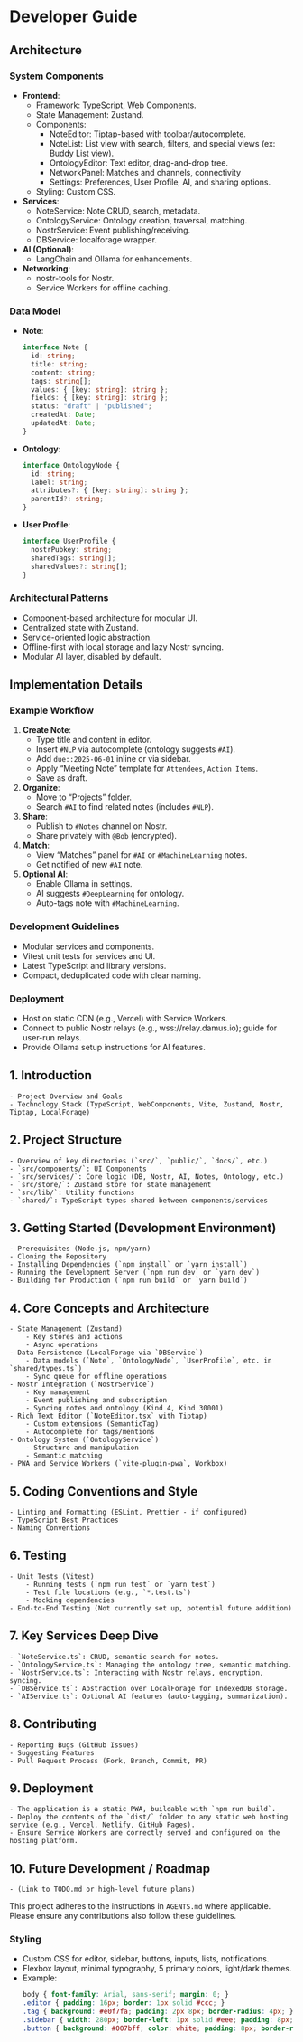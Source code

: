 # Developer Guide

## Architecture

### System Components
- **Frontend**:
  - Framework: TypeScript, Web Components.
  - State Management: Zustand.
  - Components:
    - NoteEditor: Tiptap-based with toolbar/autocomplete.
    - NoteList: List view with search, filters, and special views (ex: Buddy List view).
    - OntologyEditor: Text editor, drag-and-drop tree.
    - NetworkPanel: Matches and channels, connectivity
    - Settings: Preferences, User Profile, AI, and sharing options.
  - Styling: Custom CSS.
- **Services**:
  - NoteService: Note CRUD, search, metadata.
  - OntologyService: Ontology creation, traversal, matching.
  - NostrService: Event publishing/receiving.
  - DBService: localforage wrapper.
- **AI (Optional)**:
  - LangChain and Ollama for enhancements.
- **Networking**:
  - nostr-tools for Nostr.
  - Service Workers for offline caching.

### Data Model
- **Note**:
  ```typescript
  interface Note {
    id: string;
    title: string;
    content: string;
    tags: string[];
    values: { [key: string]: string };
    fields: { [key: string]: string };
    status: "draft" | "published";
    createdAt: Date;
    updatedAt: Date;
  }
  ```
- **Ontology**:
  ```typescript
  interface OntologyNode {
    id: string;
    label: string;
    attributes?: { [key: string]: string };
    parentId?: string;
  }
  ```
- **User Profile**:
  ```typescript
  interface UserProfile {
    nostrPubkey: string;
    sharedTags: string[];
    sharedValues?: string[];
  }
  ```

### Architectural Patterns
- Component-based architecture for modular UI.
- Centralized state with Zustand.
- Service-oriented logic abstraction.
- Offline-first with local storage and lazy Nostr syncing.
- Modular AI layer, disabled by default.

## Implementation Details

### Example Workflow
1. **Create Note**:
   - Type title and content in editor.
   - Insert `#NLP` via autocomplete (ontology suggests `#AI`).
   - Add `due::2025-06-01` inline or via sidebar.
   - Apply “Meeting Note” template for `Attendees`, `Action Items`.
   - Save as draft.
2. **Organize**:
   - Move to “Projects” folder.
   - Search `#AI` to find related notes (includes `#NLP`).
3. **Share**:
   - Publish to `#Notes` channel on Nostr.
   - Share privately with `@Bob` (encrypted).
4. **Match**:
   - View “Matches” panel for `#AI` or `#MachineLearning` notes.
   - Get notified of new `#AI` note.
5. **Optional AI**:
   - Enable Ollama in settings.
   - AI suggests `#DeepLearning` for ontology.
   - Auto-tags note with `#MachineLearning`.

### Development Guidelines
- Modular services and components.
- Vitest unit tests for services and UI.
- Latest TypeScript and library versions.
- Compact, deduplicated code with clear naming.

### Deployment
- Host on static CDN (e.g., Vercel) with Service Workers.
- Connect to public Nostr relays (e.g., wss://relay.damus.io); guide for user-run relays.
- Provide Ollama setup instructions for AI features.



## 1. Introduction
    - Project Overview and Goals
    - Technology Stack (TypeScript, WebComponents, Vite, Zustand, Nostr, Tiptap, LocalForage)

## 2. Project Structure
    - Overview of key directories (`src/`, `public/`, `docs/`, etc.)
    - `src/components/`: UI Components
    - `src/services/`: Core logic (DB, Nostr, AI, Notes, Ontology, etc.)
    - `src/store/`: Zustand store for state management
    - `src/lib/`: Utility functions
    - `shared/`: TypeScript types shared between components/services

## 3. Getting Started (Development Environment)
    - Prerequisites (Node.js, npm/yarn)
    - Cloning the Repository
    - Installing Dependencies (`npm install` or `yarn install`)
    - Running the Development Server (`npm run dev` or `yarn dev`)
    - Building for Production (`npm run build` or `yarn build`)

## 4. Core Concepts and Architecture
    - State Management (Zustand)
        - Key stores and actions
        - Async operations
    - Data Persistence (LocalForage via `DBService`)
        - Data models (`Note`, `OntologyNode`, `UserProfile`, etc. in `shared/types.ts`)
        - Sync queue for offline operations
    - Nostr Integration (`NostrService`)
        - Key management
        - Event publishing and subscription
        - Syncing notes and ontology (Kind 4, Kind 30001)
    - Rich Text Editor (`NoteEditor.tsx` with Tiptap)
        - Custom extensions (SemanticTag)
        - Autocomplete for tags/mentions
    - Ontology System (`OntologyService`)
        - Structure and manipulation
        - Semantic matching
    - PWA and Service Workers (`vite-plugin-pwa`, Workbox)

## 5. Coding Conventions and Style
    - Linting and Formatting (ESLint, Prettier - if configured)
    - TypeScript Best Practices
    - Naming Conventions

## 6. Testing
    - Unit Tests (Vitest)
        - Running tests (`npm run test` or `yarn test`)
        - Test file locations (e.g., `*.test.ts`)
        - Mocking dependencies
    - End-to-End Testing (Not currently set up, potential future addition)

## 7. Key Services Deep Dive
    - `NoteService.ts`: CRUD, semantic search for notes.
    - `OntologyService.ts`: Managing the ontology tree, semantic matching.
    - `NostrService.ts`: Interacting with Nostr relays, encryption, syncing.
    - `DBService.ts`: Abstraction over LocalForage for IndexedDB storage.
    - `AIService.ts`: Optional AI features (auto-tagging, summarization).

## 8. Contributing
    - Reporting Bugs (GitHub Issues)
    - Suggesting Features
    - Pull Request Process (Fork, Branch, Commit, PR)

## 9. Deployment
    - The application is a static PWA, buildable with `npm run build`.
    - Deploy the contents of the `dist/` folder to any static web hosting service (e.g., Vercel, Netlify, GitHub Pages).
    - Ensure Service Workers are correctly served and configured on the hosting platform.

## 10. Future Development / Roadmap
    - (Link to TODO.md or high-level future plans)

This project adheres to the instructions in `AGENTS.md` where applicable.
Please ensure any contributions also follow these guidelines.

### Styling
- Custom CSS for editor, sidebar, buttons, inputs, lists, notifications.
- Flexbox layout, minimal typography, 5 primary colors, light/dark themes.
- Example:
  ```css
  body { font-family: Arial, sans-serif; margin: 0; }
  .editor { padding: 16px; border: 1px solid #ccc; }
  .tag { background: #e0f7fa; padding: 2px 8px; border-radius: 4px; }
  .sidebar { width: 280px; border-left: 1px solid #eee; padding: 8px; }
  .button { background: #007bff; color: white; padding: 8px; border-radius: 4px; }
  ```
